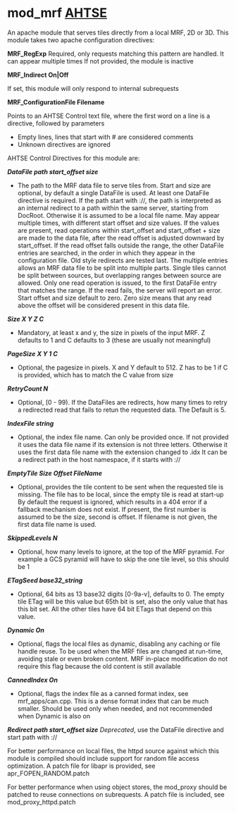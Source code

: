 # mod_mrf [AHTSE](https://github.com/lucianpls/AHTSE)

An apache module that serves tiles directly from a local MRF, 2D or 3D. 
This module takes two apache configuration directives:

**MRF_RegExp**
 Required, only requests matching this pattern are handled.  It can appear multiple times
 If not provided, the module is inactive

**MRF_Indirect On|Off**

 If set, this module will only respond to internal subrequests

**MRF_ConfigurationFile  Filename**

 Points to an AHTSE Control text file, where the first word on a line is a directive, followed by parameters
 - Empty lines, lines that start with # are considered comments
 - Unknown directives are ignored

AHTSE Control Directives for this module are:

***DataFile path start_offset size***
 - The path to the MRF data file to serve tiles from. Start and size are optional, by default 
 a single DataFile is used. At least one DataFile directive is required.  If the path start 
 with ://, the path is interpreted as an internal redirect to a path 
 within the same server, starting from DocRoot. Otherwise it is assumed to be a local file 
 name. May appear multiple times, with different start offset and size values. If the values are 
 present, read operations within start_offset and start_offset + size are made to the data file, 
 after the read  offset is adjusted downward by start_offset.
 If the read offset falls outside the range, the other DataFile entries are searched, 
 in the order in which they appear in the configuration file. Old style redirects are tested last.
 The multiple entries allows an MRF data file to be split into multiple parts. Single tiles 
 cannot be split between sources, but overlapping ranges between source are allowed. Only one read 
 operation is issued, to the first DataFile entry that matches the range.  If the read fails, 
 the server will report an error.
 Start offset and size default to zero. Zero size means that any read above the offset will be 
 considered present in this data file.

***Size X Y Z C***
 - Mandatory, at least x and y, the size in pixels of the input MRF.
 Z defaults to 1 and C defaults to 3 (these are usually not meaningful)

***PageSize X Y 1 C***
 - Optional, the pagesize in pixels. X and Y default to 512. 
 Z has to be 1 if C is provided, which has to match the C value from size

***RetryCount N***
  - Optional, [0 - 99). If the DataFiles are redirects, how many times to retry a redirected 
  read that fails to retun the requested data. The Default is 5.

***IndexFile string***
 - Optional, the index file name. Can only be provided once.
  If not provided it uses the data file name if its extension is not three letters.
  Otherwise it uses the first data file name with the extension changed to .idx
  It can be a redirect path in the host namespace, if it starts with ://
 
***EmptyTile Size Offset FileName***
 - Optional, provides the tile content to be sent when the requested tile is missing.
 The file has to be local, since the empty tile is read at start-up
 By default the request is ignored, which results in a 404 error if a fallback mechanism does not 
 exist. If present, the first number is assumed to be the size, second is offset. If filename is 
 not given, the first data file name is used.

***SkippedLevels N***
 - Optional, how many levels to ignore, at the top of the MRF pyramid. For example a GCS pyramid 
 will have to skip the one tile level, so this should be 1
 
***ETagSeed base32_string***
 - Optional, 64 bits as 13 base32 digits [0-9a-v], defaults to 0. The empty tile ETag will be 
 this value but 65th bit is set, also the only value that has this bit set. All the other tiles 
 have 64 bit ETags that depend on this value.
 
***Dynamic On***
 - Optional, flags the local files as dynamic, disabling any caching or file handle reuse. To be used
 when the MRF files are changed at run-time, avoiding stale or even broken content.  MRF in-place
 modification do not require this flag because the old content is still available

***CannedIndex On***
 - Optional, flags the index file as a canned format index, see mrf_apps/can.cpp.  This is a dense 
 format index that can be much smaller.  Should be used only when needed, and not recommended when
 Dynamic is also on

***Redirect path start_offset size***
  *Deprecated*, use the DataFile directive and start path with ://

For better performance on local files, the httpd source against which this module is compiled should include support for random file access optimization. A patch file for libapr is provided, see apr_FOPEN_RANDOM.patch

For better performance when using object stores, the mod_proxy should be patched to reuse connections on subrequests.  A patch file is included, see mod_proxy_httpd.patch
